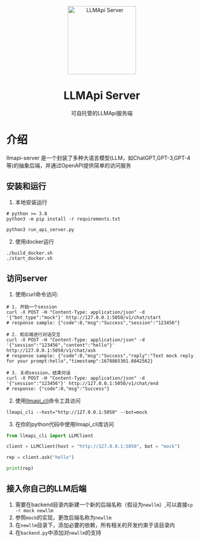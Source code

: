 <p align="center">
  <img width="180" src="https://avatars.githubusercontent.com/u/127706964?s=200&v=4" alt="LLMApi Server">
  <h1 align="center">LLMApi Server</h1>
  <p align="center">可自托管的LLMApi服务端</p>
</p>


# 介绍
llmapi-server 是一个封装了多种大语言模型(LLM，如ChatGPT,GPT-3,GPT-4等)的抽象后端，并通过OpenAPI提供简单的访问服务

## 安装和运行

1. 本地安装运行
``` shell
# python >= 3.8
python3 -m pip install -r requirements.txt

python3 run_api_server.py
```

2. 使用docker运行

``` shell
./build_docker.sh
./start_docker.sh
```

## 访问server

1. 使用curl命令访问:

``` shell
# 1. 开始一个session
curl -X POST -H "Content-Type: application/json" -d '{"bot_type":"mock"}' http://127.0.0.1:5050/v1/chat/start
# response sample: {"code":0,"msg":"Success","session":"123456"}

# 2. 和后端进行对话交互
curl -X POST -H "Content-Type: application/json" -d '{"session":"123456","content":"hello"}' http://127.0.0.1:5050/v1/chat/ask
# response sample: {"code":0,"msg":"Success","reply":"Text mock reply for your prompt:hello","timestamp":1678865301.0842562}

# 3. 关闭session，结束对话
curl -X POST -H "Content-Type: application/json" -d '{"session":"123456"}' http://127.0.0.1:5050/v1/chat/end
# response: {"code":0,"msg":"Success"}
```

2. 使用[llmapi_cli](https://github.com/llmapi-io/llmapi-cli)命令工具访问

``` shell
llmapi_cli --host="http://127.0.0.1:5050" --bot=mock
```

3. 在你的python代码中使用llmapi_cli库访问
``` python
from llmapi_cli import LLMClient

client = LLMClient(host = "http://127.0.0.1:5050", bot = "mock")

rep = client.ask("hello")

print(rep)
```

## 接入你自己的LLM后端

1. 需要在backend目录内新建一个新的后端名称（假设为`newllm`）,可以直接`cp -r mock newllm`
2. 参照`mock`的实现，更改后端名称为`newllm`
3. 在`newllm`目录下，添加必要的依赖，所有相关的开发约束于该目录内
4. 在`backend.py`中添加对`newllm`的支持
